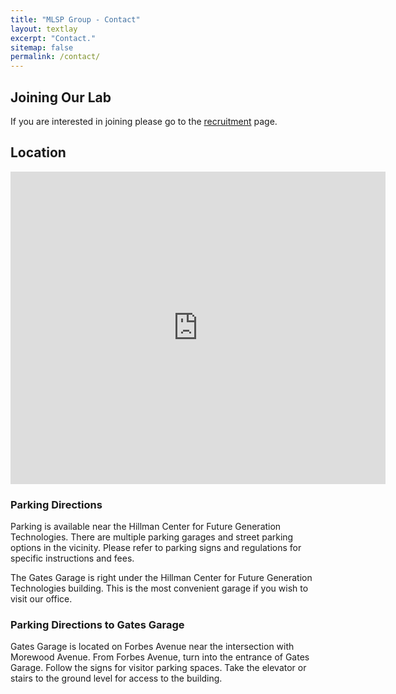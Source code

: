 ```yaml
---
title: "MLSP Group - Contact"
layout: textlay
excerpt: "Contact."
sitemap: false
permalink: /contact/
---
```


## Joining Our Lab
If you are interested in joining please go to the [recruitment](../recruitment) page.


## Location

<div class="mapouter">
<div class="gmap_canvas">
<iframe width="600" height="500" id="gmap_canvas" src="https://maps.google.com/maps?q=Gates%20Hillman%20Complex%2C%204902%20Forbes%20Ave%2C%20Pittsburgh%2C%20PA%2015213&t=&z=13&ie=UTF8&iwloc=&output=embed" frameborder="0" scrolling="no" marginheight="0" marginwidth="0"></iframe>
<a href="http://vin-odometer.info">vin-odometer.info</a>
<br><style>.mapouter{position:relative;text-align:right;height:500px;width:600px;}</style><a href="https://embedmaps.info">Embed Google Maps</a><style>.gmap_canvas {overflow:hidden;background:none!important;height:500px;width:600px;}</style>
</div></div>


### Parking Directions

Parking is available near the Hillman Center for Future Generation Technologies. There are multiple parking garages and street parking options in the vicinity. Please refer to parking signs and regulations for specific instructions and fees.

The Gates Garage is right under the Hillman Center for Future Generation Technologies building. This is the most convenient garage if you wish to visit our office.

### Parking Directions to Gates Garage
Gates Garage is located on Forbes Avenue near the intersection with Morewood Avenue. From Forbes Avenue, turn into the entrance of Gates Garage. Follow the signs for visitor parking spaces. Take the elevator or stairs to the ground level for access to the building.

